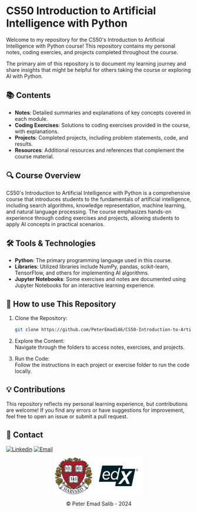 # CS50 Introduction to Artificial Intelligence with Python

Welcome to my repository for the CS50's Introduction to Artificial Intelligence with Python course! This repository contains my personal notes, coding exercies, and projects completed throughout the course.

The primary aim of this repository is to document my learning journey and share insights that might be helpful for others taking the course or exploring AI with Python.

## 📚 Contents

- **Notes**: Detailed summaries and explanations of key concepts covered in each module.
- **Coding Exercises**: Solutions to coding exercises provided in the course, with explanations.
- **Projects**: Completed projects, including problem statements, code, and results.
- **Resources**: Additional resources and references that complement the course material.

## 🔍 Course Overview

CS50's Introduction to Artificial Intelligence with Python is a comprehensive course that introduces students to the fundamentals of artificial intelligence, including search algorithms, knowledge representation, machine learning, and natural language processing. The course emphasizes hands-on experience through coding exercises and projects, allowing students to apply AI concepts in practical scenarios.

## 🛠️ Tools & Technologies

- **Python**: The primary programming language used in this course.
- **Libraries**: Utilized libraries include NumPy, pandas, scikit-learn, TensorFlow, and others for implementing AI algorithms.
- **Jupyter Notebooks**: Some exercises and notes are documented using Jupyter Notebooks for an interactive learning experience.

## 🚀 How to use This Repository

1) Clone the Repository:
    ```bash
    git clone https://github.com/PeterEmad146/CS50-Introduction-to-Artificial-Intelligence-with-Python.git
    ```
2) Explore the Content:<br>
Navigate through the folders to access notes, exercises, and projects.

3) Run the Code:<br>
Follow the instructions in each project or exercise folder to run the code locally.

## 💡 Contributions

This repository reflects my personal learning experience, but contributions are welcome! If you find any errors or have suggestions for improvement, feel free to open an issue or submit a pull request.

## 📧 Contact 
[![Linkedin](https://img.shields.io/badge/LinkedIn-0077B5?style=for-the-badge&logo=linkedin&logoColor=white)](https://www.linkedin.com/in/peteremad146/)
[![Email](https://img.shields.io/badge/Gmail-D14836?style=for-the-badge&logo=gmail&logoColor=white)](mailto:peteremads1406@gmail.com)

<div align=center>

<img src=".\pics\Harvard_University_logo.png" height=100> <img src=".\pics\edX.png" height=100>

</div>

<div align=center>

&copy; Peter Emad Salib - 2024

</div>